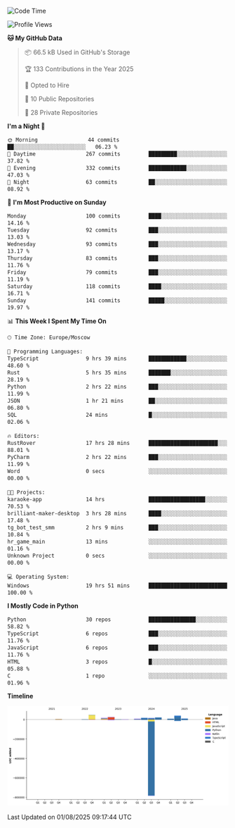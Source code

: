<!--START_SECTION:waka-->
![Code Time](http://img.shields.io/badge/Code%20Time-773%20hrs%2053%20mins-blue)

![Profile Views](http://img.shields.io/badge/Profile%20Views-0-blue)

**🐱 My GitHub Data** 

> 📦 66.5 kB Used in GitHub's Storage 
 > 
> 🏆 133 Contributions in the Year 2025
 > 
> 💼 Opted to Hire
 > 
> 📜 10 Public Repositories 
 > 
> 🔑 28 Private Repositories 
 > 
**I'm a Night 🦉** 

```text
🌞 Morning                44 commits          ██░░░░░░░░░░░░░░░░░░░░░░░   06.23 % 
🌆 Daytime                267 commits         █████████░░░░░░░░░░░░░░░░   37.82 % 
🌃 Evening                332 commits         ████████████░░░░░░░░░░░░░   47.03 % 
🌙 Night                  63 commits          ██░░░░░░░░░░░░░░░░░░░░░░░   08.92 % 
```
📅 **I'm Most Productive on Sunday** 

```text
Monday                   100 commits         ████░░░░░░░░░░░░░░░░░░░░░   14.16 % 
Tuesday                  92 commits          ███░░░░░░░░░░░░░░░░░░░░░░   13.03 % 
Wednesday                93 commits          ███░░░░░░░░░░░░░░░░░░░░░░   13.17 % 
Thursday                 83 commits          ███░░░░░░░░░░░░░░░░░░░░░░   11.76 % 
Friday                   79 commits          ███░░░░░░░░░░░░░░░░░░░░░░   11.19 % 
Saturday                 118 commits         ████░░░░░░░░░░░░░░░░░░░░░   16.71 % 
Sunday                   141 commits         █████░░░░░░░░░░░░░░░░░░░░   19.97 % 
```


📊 **This Week I Spent My Time On** 

```text
🕑︎ Time Zone: Europe/Moscow

💬 Programming Languages: 
TypeScript               9 hrs 39 mins       ████████████░░░░░░░░░░░░░   48.60 % 
Rust                     5 hrs 35 mins       ███████░░░░░░░░░░░░░░░░░░   28.19 % 
Python                   2 hrs 22 mins       ███░░░░░░░░░░░░░░░░░░░░░░   11.99 % 
JSON                     1 hr 21 mins        ██░░░░░░░░░░░░░░░░░░░░░░░   06.80 % 
SQL                      24 mins             █░░░░░░░░░░░░░░░░░░░░░░░░   02.06 % 

🔥 Editors: 
RustRover                17 hrs 28 mins      ██████████████████████░░░   88.01 % 
PyCharm                  2 hrs 22 mins       ███░░░░░░░░░░░░░░░░░░░░░░   11.99 % 
Word                     0 secs              ░░░░░░░░░░░░░░░░░░░░░░░░░   00.00 % 

🐱‍💻 Projects: 
karaoke-app              14 hrs              ██████████████████░░░░░░░   70.53 % 
brilliant-maker-desktop  3 hrs 28 mins       ████░░░░░░░░░░░░░░░░░░░░░   17.48 % 
tg_bot_test_smm          2 hrs 9 mins        ███░░░░░░░░░░░░░░░░░░░░░░   10.84 % 
hr_game_main             13 mins             ░░░░░░░░░░░░░░░░░░░░░░░░░   01.16 % 
Unknown Project          0 secs              ░░░░░░░░░░░░░░░░░░░░░░░░░   00.00 % 

💻 Operating System: 
Windows                  19 hrs 51 mins      █████████████████████████   100.00 % 
```

**I Mostly Code in Python** 

```text
Python                   30 repos            ███████████████░░░░░░░░░░   58.82 % 
TypeScript               6 repos             ███░░░░░░░░░░░░░░░░░░░░░░   11.76 % 
JavaScript               6 repos             ███░░░░░░░░░░░░░░░░░░░░░░   11.76 % 
HTML                     3 repos             █░░░░░░░░░░░░░░░░░░░░░░░░   05.88 % 
C                        1 repo              ░░░░░░░░░░░░░░░░░░░░░░░░░   01.96 % 
```



**Timeline**

![Lines of Code chart](https://raw.githubusercontent.com/adlemx/adlemx/main/assets/bar_graph.png)


 Last Updated on 01/08/2025 09:17:44 UTC
<!--END_SECTION:waka-->
